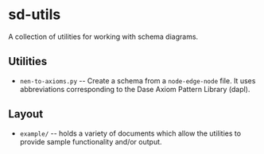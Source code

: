 # sd-utils
A collection of utilities for working with schema diagrams.

## Utilities
* `nen-to-axioms.py` -- Create a schema from a `node-edge-node` file. It uses abbreviations corresponding to the Dase Axiom Pattern Library (dapl).

## Layout
* `example/` -- holds a variety of documents which allow the utilities to provide sample functionality and/or output.

